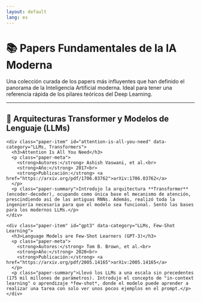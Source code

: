 ```yaml
---
layout: default
lang: es
---
```

# 📚 Papers Fundamentales de la IA Moderna

Una colección curada de los papers más influyentes que han definido el panorama de la Inteligencia Artificial moderna. Ideal para tener una referencia rápida de los pilares teóricos del Deep Learning.

---

<div class="papers-list">

  <section class="paper-category">
    <h2>🤖 Arquitecturas Transformer y Modelos de Lenguaje (LLMs)</h2>

    <div class="paper-item" id="attention-is-all-you-need" data-category="LLMs, Transformers">
      <h3>Attention Is All You Need</h3>
      <p class="paper-meta">
        <strong>Autores:</strong> Ashish Vaswani, et al.<br>
        <strong>Año:</strong> 2017<br>
        <strong>Publicación:</strong> <a href="https://arxiv.org/pdf/1706.03762">arXiv:1706.03762</a>
      </p>
      <p class="paper-summary">Introdujo la arquitectura **Transformer** (encoder-decoder), ocupando como única base el mecanismo de atención, prescindiendo así de las antiguas RNNs. Además, realizó toda la ingeniería necesaria para que el modelo sea funcional. Sentó las bases para los modernos LLMs.</p>
    </div>

    <div class="paper-item" id="gpt3" data-category="LLMs, Few-Shot Learning">
      <h3>Language Models are Few-Shot Learners (GPT-3)</h3>
      <p class="paper-meta">
        <strong>Autores:</strong> Tom B. Brown, et al.<br>
        <strong>Año:</strong> 2020<br>
        <strong>Publicación:</strong> <a href="https://arxiv.org/pdf/2005.14165">arXiv:2005.14165</a>
      </p>
      <p class="paper-summary">Llevó los LLMs a una escala sin precedentes (175 mil millones de parámetros). Introdujo el concepto de "in-context learning" o aprendizaje *few-shot*, donde el modelo puede aprender a realizar una tarea con solo ver unos pocos ejemplos en el prompt.</p>
    </div>

  </section>

</div>
